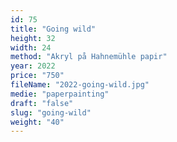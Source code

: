 ```yaml
---
id: 75
title: "Going wild"
height: 32
width: 24
method: "Akryl på Hahnemühle papir"
year: 2022
price: "750"
fileName: "2022-going-wild.jpg"
medie: "paperpainting"
draft: "false"
slug: "going-wild"
weight: "40"
---
```


